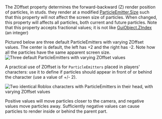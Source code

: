The ZOffset property determines the forward-backward (Z) render position of particles, in studs. they render at a modified [ParticleEmitter.Size](https://developer.roblox.com/en-us/api-reference/property/ParticleEmitter/Size) such that this property will not affect the screen size of particles. When changed, this property will affects all particles, both current and future particles. Note that this property accepts fractional values; it is not like [GuiObject.ZIndex](https://developer.roblox.com/en-us/api-reference/property/GuiObject/ZIndex) (an integer)

Pictured below are three default ParticleEmitters with varying ZOffset values. The center is default, the left has +2 and the right has -2. Note how all the particles have the same apparent screen size.  
![Three default ParticleEmitters with varying ZOffset values](https://developer.roblox.com/assets/blt216bd741511f3108/ParticleEmitter_ZOffset.png)

A practical use of ZOffset is for `ParticleEmitters` placed in players' characters: use it to define if particles should appear in front of or behind the character (use a value of +/- 2).

![Two identical Roblox characters with ParticleEmitters in their head, with varying ZOffset values](https://developer.roblox.com/assets/blt8b9262a841414c12/ParticleEmitter_ZOffset2.png)

Positive values will move particles closer to the camera, and negative values move particles away. Sufficiently negative values can cause particles to render inside or behind the parent part.
